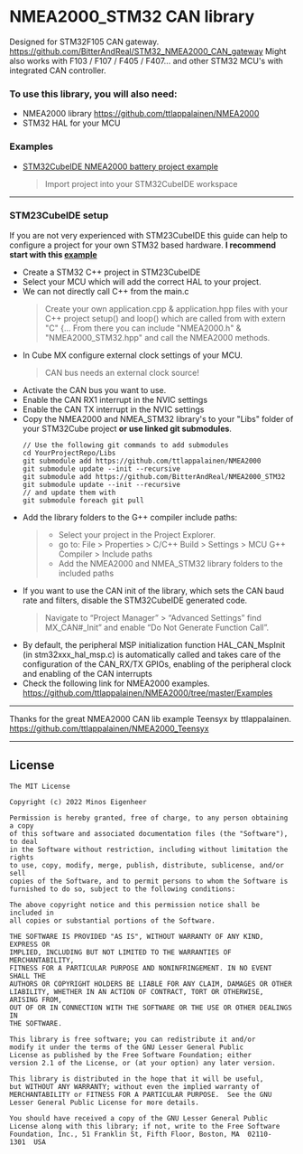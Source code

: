 # NMEA2000_STM32 CAN library

Designed for STM32F105 CAN gateway.
https://github.com/BitterAndReal/STM32_NMEA2000_CAN_gateway
Might also works with F103 / F107 / F405 / F407... and other STM32 MCU's with integrated CAN controller.


### To use this library, you will also need:
  - NMEA2000 library https://github.com/ttlappalainen/NMEA2000
  - STM32 HAL for your MCU

### Examples
- [STM32CubeIDE NMEA2000 battery project example](https://github.com/BitterAndReal/STM32_NMEA2000_CAN_gateway/tree/main/STM32CubeIDE%20NMEA2000%20battery%20example)
  > Import project into your STM32CubeIDE workspace
---
### STM23CubeIDE setup 
If you are not very experienced with STM23CubeIDE this guide can help to configure a project for your own STM32 based hardware.
**I recommend start with this [example](https://github.com/BitterAndReal/STM32_NMEA2000_CAN_gateway/tree/main/STM32CubeIDE%20NMEA2000%20battery%20example)**
  - Create a STM32 C++ project in STM23CubeIDE
  - Select your MCU which will add the correct HAL to your project.
  - We can not directly call C++ from the main.c
    > Create your own application.cpp & application.hpp files with your C++ project setup() and loop() which are called from with extern "C" {...
    > From there you can include "NMEA2000.h" & "NMEA2000_STM32.hpp" and call the NMEA2000 methods. 
  - In Cube MX configure external clock settings of your MCU. 
    > CAN bus needs an external clock source!
  - Activate the CAN bus you want to use.
  - Enable the CAN RX1 interrupt in the NVIC settings
  - Enable the CAN TX interrupt in the NVIC settings
  - Copy the NMEA2000 and NMEA_STM32 library's to your "Libs" folder of your STM32Cube project 
    **or use linked git submodules**.
    ```
    // Use the following git commands to add submodules
    cd YourProjectRepo/Libs
    git submodule add https://github.com/ttlappalainen/NMEA2000
    git submodule update --init --recursive
    git submodule add https://github.com/BitterAndReal/NMEA2000_STM32
    git submodule update --init --recursive
    // and update them with 
    git submodule foreach git pull
    ```
  - Add the library folders to the G++ compiler include paths:
    > - Select your project in the Project Explorer.
    > - go to: File > Properties > C/C++ Build > Settings > MCU G++ Compiler > Include paths
    > - Add the NMEA2000 and NMEA_STM32 library folders to the included paths
  - If you want to use the CAN init of the library, which sets the CAN baud rate and filters, disable the STM32CubeIDE generated code.
    > Navigate to “Project Manager” > “Advanced Settings” find MX_CAN#_Init” 
    > and enable “Do Not Generate Function Call”.
  - By default, the peripheral MSP initialization function HAL_CAN_MspInit (in stm32xxx_hal_msp.c) is automatically called and takes care of the configuration of the CAN_RX/TX GPIOs, enabling of the peripheral clock and enabling of the CAN interrupts
  - Check the following link for NMEA2000 examples. https://github.com/ttlappalainen/NMEA2000/tree/master/Examples

---
Thanks for the great NMEA2000 CAN lib example Teensyx by ttlappalainen.
https://github.com/ttlappalainen/NMEA2000_Teensyx

---
## License

    The MIT License

    Copyright (c) 2022 Minos Eigenheer

    Permission is hereby granted, free of charge, to any person obtaining a copy
    of this software and associated documentation files (the "Software"), to deal
    in the Software without restriction, including without limitation the rights
    to use, copy, modify, merge, publish, distribute, sublicense, and/or sell
    copies of the Software, and to permit persons to whom the Software is
    furnished to do so, subject to the following conditions:

    The above copyright notice and this permission notice shall be included in
    all copies or substantial portions of the Software.

    THE SOFTWARE IS PROVIDED "AS IS", WITHOUT WARRANTY OF ANY KIND, EXPRESS OR
    IMPLIED, INCLUDING BUT NOT LIMITED TO THE WARRANTIES OF MERCHANTABILITY,
    FITNESS FOR A PARTICULAR PURPOSE AND NONINFRINGEMENT. IN NO EVENT SHALL THE
    AUTHORS OR COPYRIGHT HOLDERS BE LIABLE FOR ANY CLAIM, DAMAGES OR OTHER
    LIABILITY, WHETHER IN AN ACTION OF CONTRACT, TORT OR OTHERWISE, ARISING FROM,
    OUT OF OR IN CONNECTION WITH THE SOFTWARE OR THE USE OR OTHER DEALINGS IN
    THE SOFTWARE.

    This library is free software; you can redistribute it and/or
    modify it under the terms of the GNU Lesser General Public
    License as published by the Free Software Foundation; either
    version 2.1 of the License, or (at your option) any later version.

    This library is distributed in the hope that it will be useful,
    but WITHOUT ANY WARRANTY; without even the implied warranty of
    MERCHANTABILITY or FITNESS FOR A PARTICULAR PURPOSE.  See the GNU
    Lesser General Public License for more details.

    You should have received a copy of the GNU Lesser General Public
    License along with this library; if not, write to the Free Software
    Foundation, Inc., 51 Franklin St, Fifth Floor, Boston, MA  02110-
    1301  USA
